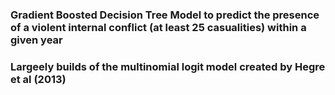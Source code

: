 ### Gradient Boosted Decision Tree Model to predict the presence of a violent internal conflict (at least 25 casualities) within a given year
### Largeely builds of the multinomial logit model created by Hegre et al (2013)
